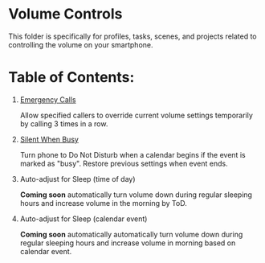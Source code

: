 # Volume Controls
This folder is specifically for profiles, tasks, scenes, and projects related to controlling the volume on your smartphone.

# Table of Contents:  
1. [Emergency Calls](https://github.com/paulfblack/tasker_profiles/tree/master/volume_controls/emergency_call)  
    
    Allow specified callers to override current volume settings temporarily by calling 3 times in a row.    
     
2. [Silent When Busy](https://github.com/paulfblack/tasker_profiles/tree/master/volume_controls/silent_when_busy)  
  
    Turn phone to Do Not Disturb when a calendar begins if the event is marked as "busy". Restore previous settings when event ends.
     
3. Auto-adjust for Sleep (time of day)
    
    **Coming soon** automatically turn volume down during regular sleeping hours and increase volume in the morning by ToD.  
     
4. Auto-adjust for Sleep (calendar event)  
    
    **Coming soon** automatically automatically turn volume down during regular sleeping hours and increase volume in morning based on calendar event.  
